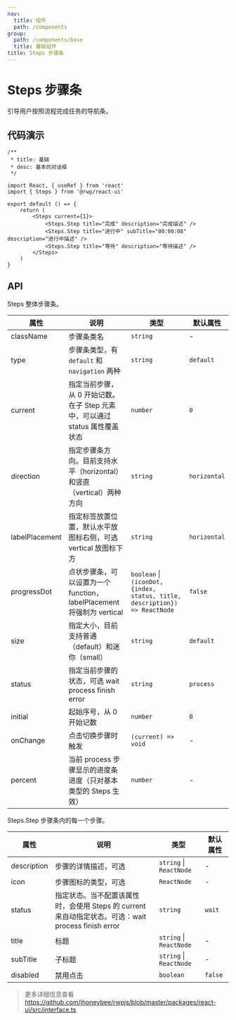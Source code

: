 ```yaml
---
nav:
  title: 组件
  path: /components
group:
  path: /components/base
  title: 基础组件
title: Steps 步骤条
---
```


# Steps 步骤条

引导用户按照流程完成任务的导航条。

## 代码演示


```tsx
/**
 * title: 基础
 * desc: 基本的对话框
 */

import React, { useRef } from 'react'
import { Steps } from '@rwp/react-ui'

export default () => {
    return (
        <Steps current={1}>
            <Steps.Step title="完成" description="完成描述" />
            <Steps.Step title="进行中" subTitle="00:00:08" description="进行中描述" />
            <Steps.Step title="等待" description="等待描述" />
        </Steps>
    )
}
```


## API

Steps 整体步骤条。

|属性        |说明	       |类型	  |默认属性
|-----      |------       |-----     |-----    
|className  |步骤条类名    |`string` | -
|type       |步骤条类型，有 `default` 和 `navigation` 两种|`string`|`default`
|current    |指定当前步骤，从 0 开始记数。在子 Step 元素中，可以通过 status 属性覆盖状态|`number`|`0`
|direction  |指定步骤条方向。目前支持水平（horizontal）和竖直（vertical）两种方向|`string`| `horizontal`
|labelPlacement|指定标签放置位置，默认水平放图标右侧，可选 vertical 放图标下方|`string` | `horizontal`
|progressDot |点状步骤条，可以设置为一个 function，labelPlacement 将强制为 vertical|`boolean` \| `(iconDot, {index, status, title, description}) => ReactNode` | `false`
|size |指定大小，目前支持普通（default）和迷你（small）|`string` | `default`
|status | 指定当前步骤的状态，可选 wait process finish error|`string`| `process`
|initial |起始序号，从 0 开始记数 |`number` | `0`
|onChange| 点击切换步骤时触发| `(current) => void` |-
|percent | 当前 process 步骤显示的进度条进度（只对基本类型的 Steps 生效） |`number`| -


Steps.Step 步骤条内的每一个步骤。

|属性        |说明	       |类型	  |默认属性
|-----      |------       |-----     |-----   
|description |步骤的详情描述，可选|`string` \| `ReactNode` |-
|icon        |步骤图标的类型，可选|`ReactNode`| -
|status      |指定状态。当不配置该属性时，会使用 Steps 的 current 来自动指定状态。可选：wait process finish error|`string`|`wait`
|title       |标题  | `string` \| `ReactNode`| -
|subTitle    |子标题 | `string` \| `ReactNode`|-
|disabled    |禁用点击| `boolean` | `false`


> 更多详细信息查看 https://github.com/jhoneybee/rwpjs/blob/master/packages/react-ui/src/interface.ts